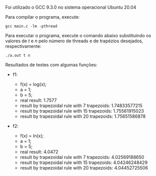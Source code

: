 Foi utilizado o GCC 9.3.0 no sistema operacional Ubuntu 20.04

Para compilar o programa, execute:
```
gcc main.c -lm -pthread
```
Para executar o programa, execute o comando abaixo substituindo os valores de *t* e *n* pelo número de threads e de trapézios desejados, respectivamente:
```
./a.out t n
```

Resultados de testes com algumas funções:
- f1: 
    - f(x) = log(x); 
    - a = 1;
    - b = 5;
    - real result: 1.7577
    - result by trapezoidal rule with 7 trapezoids: 1.74833577215
    - result by trapezoidal rule with 15 trapezoids: 1.75561915023
    - result by trapezoidal rule with 20 trapezoids: 1.75651586878

- f2:
    - f(x) = ln(x); 
    - a = 1;
    - b = 5;
    - real result: 4.0472
    - result by trapezoidal rule with 7 trapezoids: 4.02569188650
    - result by trapezoidal rule with 15 trapezoids: 4.04246248429
    - result by trapezoidal rule with 20 trapezoids: 4.04452725506